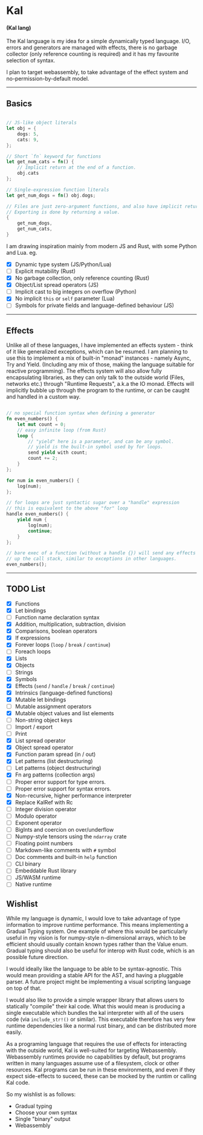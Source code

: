 # Kal
#### (Kal lang)
The Kal language is my idea for a simple dynamically typed language. I/O, errors and generators are managed with effects, there 
is no garbage collector (only reference counting is required) and it has my favourite selection of syntax.

I plan to target webassembly, to take advantage of the effect system and no-permission-by-default model.

---

## Basics


```rust

// JS-like object literals
let obj = {
    dogs: 5,
    cats: 9,
};

// Short `fn` keyword for functions
let get_num_cats = fn() {
    // Implicit return at the end of a function.
    obj.cats
};

// Single-expression function literals
let get_num_dogs = fn() obj.dogs;

// Files are just zero-argument functions, and also have implicit returns.
// Exporting is done by returning a value.
{
    get_num_dogs,
    get_num_cats,
}
```

I am drawing inspiration mainly from modern JS and Rust, with some Python and Lua. eg.

- [x] Dynamic type system (JS/Python/Lua)
- [ ] Explicit mutability (Rust)
- [x] No garbage collection, only reference counting (Rust)
- [x] Object/List spread operators (JS)
- [ ] Implicit cast to big integers on overflow (Python)
- [x] No implicit `this` or `self` parameter (Lua)
- [ ] Symbols for private fields and language-defined behaviour (JS)

---

## Effects

Unlike all of these languages, I have implemented an effects system - think of it like generalized exceptions, which can be resumed. 
I am planning to use this to implement a mix of built-in "monad" instances - namely Async, Try and Yield. (Including any mix of those,
 making the language suitable for reactive programming). The effects system will also allow fully encapsulating libraries, as they can 
 only talk to the outside world (Files, networks etc.) through "Runtime Requests", a.k.a the IO monad. Effects will implicitly bubble up 
 through the program to the runtime, or can be caught and handled in a custom way.

```rust

// no special function syntax when defining a generator
fn even_numbers() {
    let mut count = 0;
    // easy infinite loop (from Rust)
    loop {
        // "yield" here is a parameter, and can be any symbol.
        // yield is the built-in symbol used by for loops.
        send yield with count;
        count += 2;
    }
};

for num in even_numbers() {
    log(num);
};

// for loops are just syntactic sugar over a "handle" expression
// this is equivalent to the above "for" loop
handle even_numbers() {
    yield num {
        log(num);
        continue;
    }
};

// bare exec of a function (without a handle {}) will send any effects further
// up the call stack, similar to exceptions in other languages.
even_numbers();

```
---

## TODO List

- [x] Functions
- [x] Let bindings
- [ ] Function name declaration syntax
- [x] Addition, multiplication, subtraction, division
- [x] Comparisons, boolean operators
- [x] If expressions
- [x] Forever loops (`loop` / `break` / `continue`)
- [ ] Foreach loops
- [x] Lists
- [x] Objects
- [ ] Strings
- [x] Symbols
- [x] Effects (`send` / `handle` / `break` / `continue`)
- [x] Intrinsics (language-defined functions)
- [x] Mutable let bindings
- [ ] Mutable assignment operators
- [x] Mutable object values and list elements
- [ ] Non-string object keys
- [ ] Import / export
- [ ] Print
- [x] List spread operator
- [x] Object spread operator
- [x] Function param spread (in / out)
- [x] Let patterns (list destructuring)
- [ ] Let patterns (object destructuring)
- [x] Fn arg patterns (collection args)
- [ ] Proper error support for type errors.
- [ ] Proper error support for syntax errors.
- [x] Non-recursive, higher performance interpreter
- [x] Replace KalRef with Rc
- [ ] Integer division operator
- [ ] Modulo operator
- [ ] Exponent operator
- [ ] BigInts and coercion on over/underflow
- [ ] Numpy-style tensors using the `ndarray` crate
- [ ] Floating point numbers
- [ ] Markdown-like comments with `#` symbol
- [ ] Doc comments and built-in `help` function
- [ ] CLI binary
- [ ] Embeddable Rust library
- [ ] JS/WASM runtime
- [ ] Native runtime

## Wishlist

While my language is dynamic, I would love to take advantage of type information to improve runtime performance. This means
implementing a Gradual Typing system. One example of where this would be particularly useful in my vision is for numpy-style
n-dimensional arrays, which to be efficient should usually contain known types rather than the Value enum. Gradual typing should
also be useful for interop with Rust code, which is an possible future direction.

I would ideally like the language to be able to be syntax-agnostic. This would mean providing a stable API for the AST, and having 
a pluggable parser. A future project might be implementing a visual scripting language on top of that.

I would also like to provide a simple wrapper library that allows users to statically "compile" their kal code. What this would mean 
is producing a single executable which bundles the kal interpreter with all of the users code (via `include_str!()` or similar). This 
executable therefore has very few runtime dependencies like a normal rust binary, and can be distributed more easily.

As a programing language that requires the use of effects for interacting with the outside world, Kal is well-suited for targeting
Webassembly. Webassembly runtimes provide no capabilities by default, but programs written in many languages assume use
of a filesystem, clock or other resources. Kal programs can be run in these environments, and even if they expect side-effects to
suceed, these can be mocked by the runtim or calling Kal code.

So my wishlist is as follows:
- Gradual typing
- Choose your own syntax
- Single "binary" output
- Webassembly
